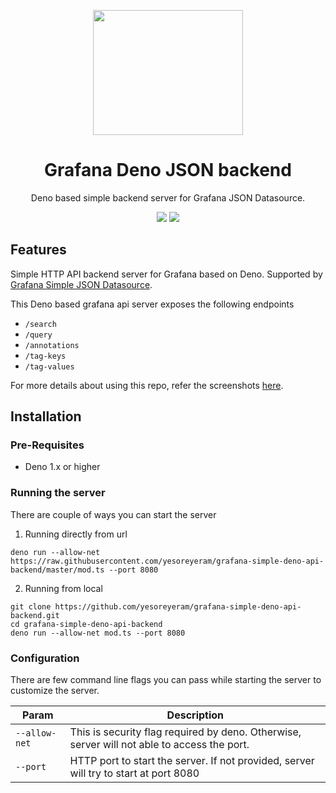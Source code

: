 <p align="center">
    <a href="https://yesoreyeram.github.io/grafana-simple-deno-api-backend"><img width="240" height="200" src="https://user-images.githubusercontent.com/153843/91555527-1399d100-e929-11ea-8ab3-31742977f317.png"/></a>
</p>
<p align="center">
    <h1 align="center">Grafana Deno JSON backend</h1> 
</p>
<p align="center">
    Deno based simple backend server for Grafana JSON Datasource.
</p>
<p align="center">
    <a href="https://github.com/yesoreyeram/grafana-simple-deno-api-backend/actions?query=workflow%3ACI" target="_blank"><img src="https://github.com/yesoreyeram/grafana-simple-deno-api-backend/workflows/CI/badge.svg"/></a>
    <a href="https://github.com/yesoreyeram/grafana-simple-deno-api-backend/issues" target="_blank"><img src="https://img.shields.io/github/issues/yesoreyeram/grafana-simple-deno-api-backend"/></a>
</p>

## Features

Simple HTTP API backend server for Grafana based on Deno. Supported by [Grafana Simple JSON Datasource](https://grafana.com/grafana/plugins/grafana-simple-json-datasource).

This Deno based grafana api server exposes the following endpoints

- `/search`
- `/query`
- `/annotations`
- `/tag-keys`
- `/tag-values`

For more details about using this repo, refer the screenshots [here](https://github.com/yesoreyeram/grafana-simple-deno-api-backend/issues/1).

## Installation

### Pre-Requisites

* Deno 1.x or higher

### Running the server

There are couple of ways you can start the server

1. Running directly from url

```
deno run --allow-net https://raw.githubusercontent.com/yesoreyeram/grafana-simple-deno-api-backend/master/mod.ts --port 8080
```

2. Running from local

```
git clone https://github.com/yesoreyeram/grafana-simple-deno-api-backend.git
cd grafana-simple-deno-api-backend
deno run --allow-net mod.ts --port 8080
```
### Configuration

There are few command line flags you can pass while starting the server to customize the server.


| Param | Description| 
|-------|------------|
| `--allow-net` | This is security flag required by deno. Otherwise, server will not able to access the port. |
| `--port` | HTTP port to start the server. If not provided, server will try to start at port 8080 |
